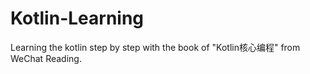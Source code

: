 # Kotlin-Learning
Learning the kotlin step by step with the book of "Kotlin核心编程" from WeChat Reading.
